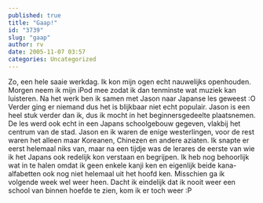 ```yaml
---
published: true
title: "Gaap!"
id: "3739"
slug: "gaap"
author: rv
date: 2005-11-07 03:57
categories: Uncategorized
---
```

Zo, een hele saaie werkdag. Ik kon mijn ogen echt nauwelijks openhouden. Morgen neem ik mijn iPod mee zodat ik dan tenminste wat muziek kan luisteren. Na het werk ben ik samen met Jason naar Japanse les geweest :O Verder ging er niemand dus het is blijkbaar niet echt populair. Jason is een heel stuk verder dan ik, dus ik mocht in het beginnersgedeelte plaatsnemen. De les werd ook echt in een Japans schoolgebouw gegeven, vlakbij het centrum van de stad. Jason en ik waren de enige westerlingen, voor de rest waren het alleen maar Koreanen, Chinezen en andere aziaten. Ik snapte er eerst helemaal niks van, maar na een tijdje was de lerares de eerste van wie ik het Japans ook redelijk kon verstaan en begrijpen. Ik heb nog behoorlijk wat in te halen omdat ik geen enkele kanji ken en eigenlijk beide kana-alfabetten ook nog niet helemaal uit het hoofd ken. Misschien ga ik volgende week wel weer heen. Dacht ik eindelijk dat ik nooit weer een school van binnen hoefde te zien, kom ik er toch weer :P